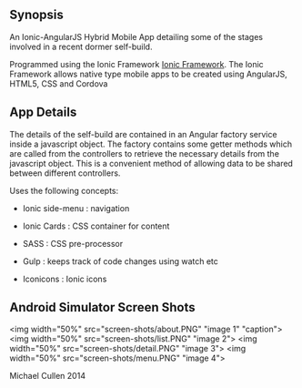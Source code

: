 ## Synopsis

An Ionic-AngularJS Hybrid Mobile App detailing some of the stages involved in a recent dormer self-build.

Programmed using the Ionic Framework [Ionic Framework](http://ionicframework.com/).
The Ionic Framework allows native type mobile apps to be created using AngularJS, HTML5, CSS and Cordova


## App Details

The details of the self-build are contained in an Angular factory service inside a javascript object. The factory contains some getter methods which are called from the controllers to retrieve the necessary details from the javascript object. This is a convenient method of allowing data to be shared between different controllers.


Uses the following concepts:

* Ionic side-menu : navigation

* Ionic Cards : CSS container for content

* SASS : CSS pre-processor

* Gulp : keeps track of code changes using watch etc

* Iconicons : Ionic icons




## Android Simulator Screen Shots



<img width="50%" src="screen-shots/about.PNG" "image 1" "caption"></img>
<img width="50%" src="screen-shots/list.PNG" "image 2"></img>
<img width="50%" src="screen-shots/detail.PNG" "image 3"></img>
<img width="50%" src="screen-shots/menu.PNG" "image 4"></img>



<!-- 
<img width="300" src=https://github.com/mick26/ionic-selfbuild/blob/master/screen-shots/about.PNG "image 1"></img>
<img width="300" src=https://github.com/mick26/ionic-selfbuild/blob/master/screen-shots/list.PNG "image 2"></img>
<img width="300" src=https://github.com/mick26/ionic-selfbuild/blob/master/screen-shots/detail.PNG "image 3"></img>
<img width="300" src=https://github.com/mick26/ionic-selfbuild/blob/master/screen-shots/menu.PNG "image 4"></img>

 -->




Michael Cullen 2014